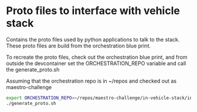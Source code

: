 # Proto files to interface with vehicle stack

Contains the proto files used by python applications to talk to the stack.
These proto files are build from the orchestration blue print.


To recreate the proto files, check out the orchestration blue print, and from outside the devcontainer
set the ORCHESTRATION_REPO variable and call the generate_proto.sh

Assuming that the orchestration repo is in ~/repos and checked out as maestro-challenge

```bash
export ORCHESTRATION_REPO=~/repos/maestro-challenge/in-vehicle-stack/interfaces
./generate_proto.sh
```

